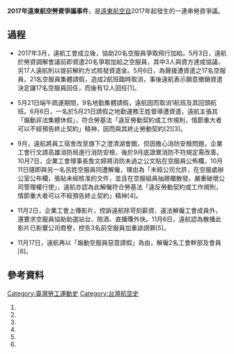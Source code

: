 **2017年遠東航空勞資爭議事件**，是[遠東航空自](https://zh.wikipedia.org/wiki/遠東航空 "wikilink")2017年起發生的一連串勞資爭議。

## 過程

  - 2017年3月，遠航工會成立後，協助20名空服員爭取飛行加給。5月3日，遠航於勞資調解會議前即資遣20名爭取加給之空服員，其中3人與資方達成協議，另17人遠航則以提前解約方式核發資遣金。5月6日，為聲援遭資遣之17名空服員，21名空服員集體請假，造成2航班臨時取消，事後遠航表示願意撤銷資遣決定讓17名空服員回任，而後有12人回任\[1\]。

<!-- end list -->

  - 5月21日端午疏運期間，9名地勤集體請假，遠航因而取消1航班及其回頭航班。6月6日，一名於5月21日請假之地勤運務王姓督導遭資遣，遠航主張其「煽動非法集體休假」，符合勞基法「違反勞動契約或工作規則，情節重大者可以不經預告終止契約」精神，因而與其終止勞動契約\[2\]\[3\]。

<!-- end list -->

  - 9月，遠航將員工宿舍改至旗下之澄清湖會館，但因擔心消防安檢問題，企業工會行文請高雄消防局進行消防安檢，後於9月底證實消防不符規定需改善。10月7日，企業工會理事長詹文婷將消防未過之公文貼在空服員公佈欄，10月11日隨即與另一名呂姓空服員同遭解僱，理由為「未經公司允許，在空服處辦公室公布欄，張貼未經核准的文件，並且在空服組員抽屜櫃散發，嚴重破壞公司管理權行使」，遠航亦認為此解僱符合勞基法「違反勞動契約或工作規則，情節重大者可以不經預告終止契約」精神\[4\]。

<!-- end list -->

  - 11月2日，企業工會上傳影片，控訴遠航除苛刻薪資、違法解僱工會成員外，還要求空服員協助助選站台、陪酒、直播賺外快。11月6日，遠航認為散播此影片已影響公司商譽，控告3名前空服員加重誹謗罪\[5\]。

<!-- end list -->

  - 11月17日，遠航再以「煽動空服員惡意請假」為由，解僱2名工會幹部及會員\[6\]。

## 參考資料

[Category:臺灣勞工運動史](https://zh.wikipedia.org/wiki/Category:臺灣勞工運動史 "wikilink") [Category:台灣航空史](https://zh.wikipedia.org/wiki/Category:台灣航空史 "wikilink")

1.
2.
3.
4.
5.
6.